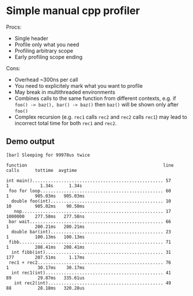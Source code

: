 # Simple manual cpp profiler

Procs:
* Single header
* Profile only what you need
* Profiling arbitrary scope
* Early profiling scope ending

Cons:
* Overhead ~300ns per call
* You need to explicitely mark what you want to profile
* May break in multithreaded environments
* Combines calls to the same function from different contexts, e.g. if `foo() -> baz(), bar() -> baz()` then `baz()` will be shown only after `foo()`
* Complex recursion (e.g. `rec1` calls `rec2` and `rec2` calls `rec1`) may lead to incorrect total time for both `rec1` and `rec2`.

## Demo output
```
[bar] Sleeping for 99978us twice

function                                                    line	calls	   tottime	avgtime

int main().................................................. 57       1            1.34s      1.34s 
 foo for loop............................................... 60       1          905.03ms   905.03ms
  double foo(int)........................................... 10       10         905.02ms    90.50ms
   nop...................................................... 17       1000000    277.58ms   277.58ns
 bar wait................................................... 66       1          200.21ms   200.21ms
  double bar(int)........................................... 23       1          100.13ms   100.13ms
 fibb....................................................... 71       1          208.41ms   208.41ms
  int fibb(int)............................................. 31       177        207.51ms     1.17ms
 rec1 + rec2................................................ 76       1           30.17ms    30.17ms
  int rec1(int)............................................. 41       89          29.87ms   335.61us
   int rec2(int)............................................ 49       88          28.18ms   320.28us
```
